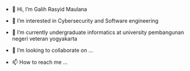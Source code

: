 - 👋 Hi, I’m Galih Rasyid Maulana
- 👀 I’m interested in Cybersecurity and Software engineering
- 🌱 I’m currently undergraduate informatics at university pembangunan negeri veteran yogyakarta
  
- 💞️ I’m looking to collaborate on ...
- 📫 How to reach me ...

<!---
Hyzas466/Hyzas466 is a ✨ special ✨ repository because its `README.md` (this file) appears on your GitHub profile.
You can click the Preview link to take a look at your changes.
--->
